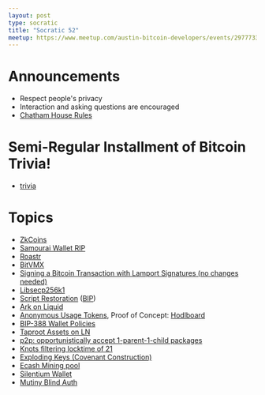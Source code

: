 ```yaml
---
layout: post
type: socratic
title: "Socratic 52"
meetup: https://www.meetup.com/austin-bitcoin-developers/events/297773387/
---
```


# Announcements

- Respect people's privacy
- Interaction and asking questions are encouraged
- [Chatham House Rules](https://www.chathamhouse.org/about-us/chatham-house-rule)

# Semi-Regular Installment of Bitcoin Trivia!

- [trivia](https://twitter.com/base58btc/status/1791207254420550029)

# Topics

- [ZkCoins](https://twitter.com/robin_linus/status/1781832291938877704)
- [Samourai Wallet RIP](https://www.justice.gov/usao-sdny/pr/founders-and-ceo-cryptocurrency-mixing-service-arrested-and-charged-money-laundering)
- [Roastr](https://stacker.news/items/524728)
- [BitVMX](https://bitvmx.org/)
- [Signing a Bitcoin Transaction with Lamport Signatures (no changes needed)](https://groups.google.com/g/bitcoindev/c/mR53go5gHIk)
- [Libsecp256k1](https://twitter.com/n1ckler/status/1787575188797681763)
- [Script Restoration](https://twitter.com/rusty_twit/status/1787198698851877011) ([BIP](https://github.com/rustyrussell/bips/blob/c2f268e83031b9b67e798c5c72a1171bfc463d1f/bip-unknown-var-budget-script.mediawiki))
- [Ark on Liquid](https://github.com/ark-network/ark)
- [Anonymous Usage Tokens](https://delvingbitcoin.org/t/anonymous-usage-tokens-from-curve-trees-or-autct/862), Proof of Concept: [Hodlboard](https://hodlboard.org/)
- [BIP-388 Wallet Policies](https://github.com/bitcoin/bips/pull/1389#event-12743501684)
- [Taproot Assets on LN](https://twitter.com/roasbeef/status/1788624974728790471)
- [p2p: opportunistically accept 1-parent-1-child packages](https://github.com/bitcoin/bitcoin/pull/28970)
- [Knots filtering locktime of 21](https://twitter.com/1440000bytes/status/1790245869700165684)
- [Exploding Keys (Covenant Construction)](https://delvingbitcoin.org/t/exploding-keys-covenant-construction/832)
- [Ecash Mining pool](https://delvingbitcoin.org/t/ecash-tides-using-cashu-and-stratum-v2/870)
- [Silentium Wallet](https://twitter.com/TheSingerLouis/status/1790824126472667227)
- [Mutiny Blind Auth](https://blog.mutinywallet.com/blinded-authentication/)
